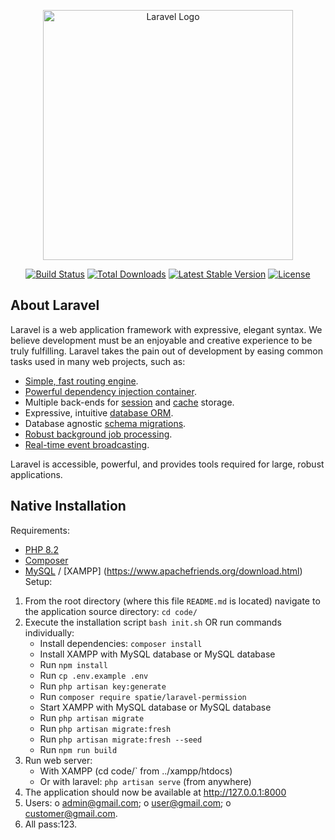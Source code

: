 <p align="center"><a href="https://laravel.com" target="_blank"><img src="https://raw.githubusercontent.com/laravel/art/master/logo-lockup/5%20SVG/2%20CMYK/1%20Full%20Color/laravel-logolockup-cmyk-red.svg" width="400" alt="Laravel Logo"></a></p>

<p align="center">
<a href="https://github.com/laravel/framework/actions"><img src="https://github.com/laravel/framework/workflows/tests/badge.svg" alt="Build Status"></a>
<a href="https://packagist.org/packages/laravel/framework"><img src="https://img.shields.io/packagist/dt/laravel/framework" alt="Total Downloads"></a>
<a href="https://packagist.org/packages/laravel/framework"><img src="https://img.shields.io/packagist/v/laravel/framework" alt="Latest Stable Version"></a>
<a href="https://packagist.org/packages/laravel/framework"><img src="https://img.shields.io/packagist/l/laravel/framework" alt="License"></a>
</p>

## About Laravel

Laravel is a web application framework with expressive, elegant syntax. We believe development must be an enjoyable and creative experience to be truly fulfilling. Laravel takes the pain out of development by easing common tasks used in many web projects, such as:

- [Simple, fast routing engine](https://laravel.com/docs/routing).
- [Powerful dependency injection container](https://laravel.com/docs/container).
- Multiple back-ends for [session](https://laravel.com/docs/session) and [cache](https://laravel.com/docs/cache) storage.
- Expressive, intuitive [database ORM](https://laravel.com/docs/eloquent).
- Database agnostic [schema migrations](https://laravel.com/docs/migrations).
- [Robust background job processing](https://laravel.com/docs/queues).
- [Real-time event broadcasting](https://laravel.com/docs/broadcasting).

Laravel is accessible, powerful, and provides tools required for large, robust applications.

## Native Installation

Requirements:
* [PHP 8.2](https://www.php.net/)
* [Composer](https://getcomposer.org/)
* [MySQL](https://www.mysql.com/) / [XAMPP] (https://www.apachefriends.org/download.html)
Setup: 
1. From the root directory (where this file `README.md` is located) navigate to the application source directory: `cd code/` 
2. Execute the installation script `bash init.sh` OR run commands individually:
   * Install dependencies: `composer install`
   * Install  XAMPP with  MySQL database or MySQL database
   * Run `npm install`
   * Run `cp .env.example .env`
   * Run `php artisan key:generate`
   * Run `composer require spatie/laravel-permission`
   * Start XAMPP with  MySQL database or MySQL database
   * Run `php artisan migrate`
   * Run `php artisan migrate:fresh`
   * Run `php artisan migrate:fresh --seed`
   * Run `npm run build`
3. Run web server:
   * With XAMPP (cd code/` from ../xampp/htdocs)
   * Or with laravel: `php artisan serve` (from anywhere)
4. The application should now be available at http://127.0.0.1:8000
7.	Users:
o	admin@gmail.com;
o	user@gmail.com;
o	customer@gmail.com.
8.	All pass:123.





